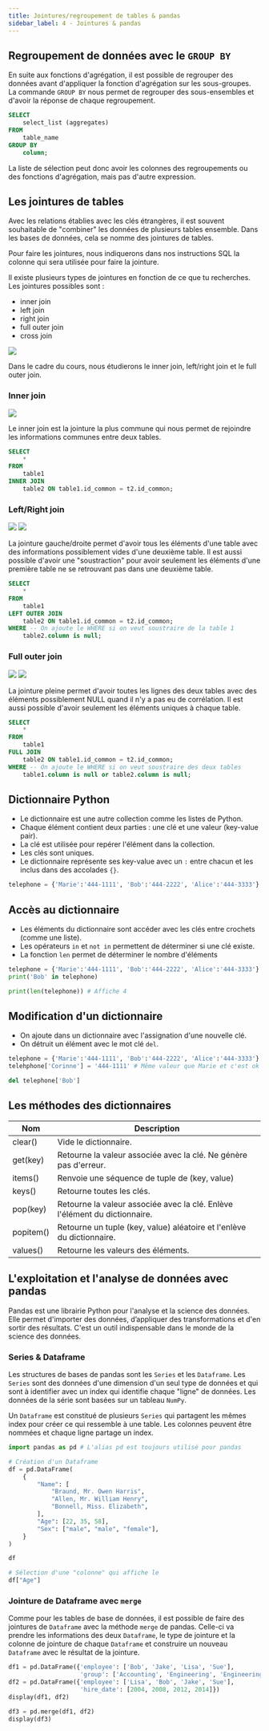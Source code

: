 ```yaml
---
title: Jointures/regroupement de tables & pandas
sidebar_label: 4 - Jointures & pandas
---
```


## Regroupement de données avec le `GROUP BY`

En suite aux fonctions d'agrégation, il est possible de regrouper des données avant d'appliquer la fonction d'agrégation sur les sous-groupes. La commande `GROUP BY` nous permet de regrouper des sous-ensembles et d'avoir la réponse de chaque regroupement.

```sql
SELECT
	select_list (aggregates)
FROM
	table_name
GROUP BY
	column;
```

La liste de sélection peut donc avoir les colonnes des regroupements ou des fonctions d'agrégation, mais pas d'autre expression.

## Les jointures de tables

Avec les relations établies avec les clés étrangères, il est souvent souhaitable de "combiner" les données de plusieurs tables ensemble. Dans les bases de données, cela se nomme des jointures de tables.

Pour faire les jointures, nous indiquerons dans nos instructions SQL la colonne qui sera utilisée pour faire la jointure.

Il existe plusieurs types de jointures en fonction de ce que tu recherches. Les jointures possibles sont :

* inner join
* left join
* right join
* full outer join
* cross join

![](joins/PostgreSQL-Joins.png)

Dans le cadre du cours, nous étudierons le inner join, left/right join et le full outer join.

### Inner join

![](joins/PostgreSQL-Join-Inner-Join.png)

Le inner join est la jointure la plus commune qui nous permet de rejoindre les informations communes entre deux tables.

```sql
SELECT
    *
FROM
    table1
INNER JOIN
    table2 ON table1.id_common = t2.id_common;
```

### Left/Right join

![](joins/PostgreSQL-Join-Left-Join.png)
![](joins/PostgreSQL-Join-Left-Join-with-Where.png)

La jointure gauche/droite permet d'avoir tous les éléments d'une table avec des informations possiblement vides d'une deuxième table. Il est aussi possible d'avoir une "soustraction" pour avoir seulement les éléments d'une première table ne se retrouvant pas dans une deuxième table.

```sql
SELECT
    *
FROM
    table1
LEFT OUTER JOIN 
    table2 ON table1.id_common = t2.id_common;
WHERE -- On ajoute le WHERE si on veut soustraire de la table 1 
    table2.column is null;
```

### Full outer join

![](joins/PostgreSQL-Join-Full-Outer-Join.png)
![](joins/PostgreSQL-Join-Full-Outer-Join-with-Where.png)

La jointure pleine permet d'avoir toutes les lignes des deux tables avec des éléments possiblement NULL quand il n'y a pas eu de corrélation. Il est aussi possible d'avoir seulement les éléments uniques à chaque table.

```sql
SELECT
    *
FROM
    table1
FULL JOIN 
    table2 ON table1.id_common = t2.id_common;
WHERE -- On ajoute le WHERE si on veut soustraire des deux tables
    table1.column is null or table2.column is null;
```

## Dictionnaire Python

* Le dictionnaire est une autre collection comme les listes de Python.
* Chaque élément contient deux parties : une clé et une valeur (key-value pair).
* La clé est utilisée pour repérer l'élément dans la collection.
* Les clés sont uniques.
* Le dictionnaire représente ses key-value avec un `:` entre chacun et les inclus dans des accolades `{}`.

```python
telephone = {'Marie':'444-1111', 'Bob':'444-2222', 'Alice':'444-3333'}
```

## Accès au dictionnaire
* Les éléments du dictionnaire sont accéder avec les clés entre crochets (comme une liste).
* Les opérateurs `in` et `not in` permettent de déterminer si une clé existe.
* La fonction `len` permet de déterminer le nombre d'éléments

```python
telephone = {'Marie':'444-1111', 'Bob':'444-2222', 'Alice':'444-3333'}
print('Bob' in telephone)

print(len(telephone)) # Affiche 4
```

## Modification d'un dictionnaire

* On ajoute dans un dictionnaire avec l'assignation d'une nouvelle clé.
* On détruit un élément avec le mot clé `del`.

```python
telephone = {'Marie':'444-1111', 'Bob':'444-2222', 'Alice':'444-3333'}
telehphone['Corinne'] = '444-1111' # Même valeur que Marie et c'est ok

del telephone['Bob']
```

## Les méthodes des dictionnaires

| Nom       | Description                                                              |
|-----------|--------------------------------------------------------------------------|
| clear()   | Vide le dictionnaire.                                                    |
| get(key)  | Retourne la valeur associée avec la clé. Ne génère pas d'erreur.           |
| items()   | Renvoie une séquence de tuple de (key, value)                            |
| keys()    | Retourne toutes les clés.                                                |
| pop(key)  | Retourne la valeur associée avec la clé. Enlève l'élément du dictionnaire. |
| popitem() | Retourne un tuple (key, value) aléatoire et l'enlève du dictionnaire.    |
| values()  | Retourne les valeurs des éléments.                                       |

## L'exploitation et l'analyse de données avec pandas

Pandas est une librairie Python pour l'analyse et la science des données. Elle permet d'importer des données, d’appliquer des transformations et d'en sortir des résultats. C'est un outil indispensable dans le monde de la science des données.

### Series & Dataframe
Les structures de bases de pandas sont les `Series` et les `Dataframe`. Les `Series` sont des données d'une dimension d'un seul type de données et qui sont à identifier avec un index qui identifie chaque "ligne" de données. Les données de la série sont basées sur un tableau `NumPy`.

Un `Dataframe` est constitué de plusieurs `Series` qui partagent les mêmes index pour créer ce qui ressemble à une table. Les colonnes peuvent être nommées et chaque ligne partage un index.

```python
import pandas as pd # L'alias pd est toujours utilisé pour pandas

# Création d'un Dataframe
df = pd.DataFrame(
    {
        "Name": [
            "Braund, Mr. Owen Harris",
            "Allen, Mr. William Henry",
            "Bonnell, Miss. Elizabeth",
        ],
        "Age": [22, 35, 58],
        "Sex": ["male", "male", "female"],
    }
)

df

# Sélection d'une "colonne" qui affiche le 
df["Age"]
```

### Jointure de Dataframe avec `merge`

Comme pour les tables de base de données, il est possible de faire des jointures de `Dataframe` avec la méthode `merge` de pandas. Celle-ci va prendre les informations des deux `Dataframe`, le type de jointure et la colonne de jointure de chaque `Dataframe` et construire un nouveau `Dataframe` avec le résultat de la jointure.

```python
df1 = pd.DataFrame({'employee': ['Bob', 'Jake', 'Lisa', 'Sue'],
                    'group': ['Accounting', 'Engineering', 'Engineering', 'HR']})
df2 = pd.DataFrame({'employee': ['Lisa', 'Bob', 'Jake', 'Sue'],
                    'hire_date': [2004, 2008, 2012, 2014]})
display(df1, df2)

df3 = pd.merge(df1, df2)
display(df3)
```